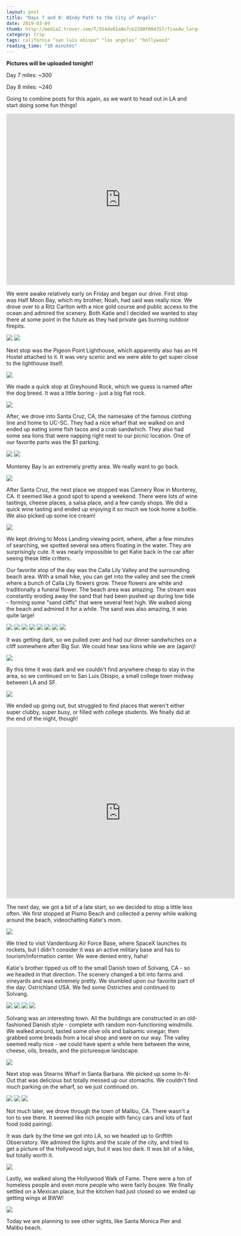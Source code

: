 ```yaml
---
layout: post
title: "Days 7 and 8: WIndy Path to the City of Angels"
date: 2019-03-09
thumb: http://media2.trover.com/T/554da01a8e7cb2280f004357/fixedw_large_4x.jpg
category: trip
tags: california "san luis obispo" "los angeles" "hollywood"
reading_time: "10 minutes"
---
```


**Pictures will be uploaded tonight!**

Day 7 miles: ~300

Day 8 miles: ~240

Going to combine posts for this again, as we want to head out in LA and start doing some fun things!

<iframe src="https://www.google.com/maps/embed?pb=!1m76!1m12!1m3!1d1641562.7175915504!2d-122.70997603902508!3d36.52571955404874!2m3!1f0!2f0!3f0!3m2!1i1024!2i768!4f13.1!4m61!3e0!4m5!1s0x80859a6d00690021%3A0x4a501367f076adff!2sSan+Francisco%2C+CA!3m2!1d37.7749295!2d-122.4194155!4m5!1s0x808f0b6387226d6b%3A0x26fdf75aa4885b1e!2sThe+Ritz-Carlton%2C+Half+Moon+Bay!3m2!1d37.4336828!2d-122.4415042!4m5!1s0x808f00377b2a587d%3A0x74e47f67caf4f516!2sPigeon+Point+Lighthouse!3m2!1d37.181744099999996!2d-122.39393109999999!4m5!1s0x808e573305a74faf%3A0xb513d961ad891133!2sGreyhound+Rock!3m2!1d37.0779701!2d-122.26769279999999!4m5!1s0x808e6a9afc81023b%3A0xf48e2c1896bb1e67!2sSanta+Cruz+Wharf!3m2!1d36.9572769!2d-122.01727729999999!4m5!1s0x808de402fdc1ff33%3A0xae79e51f17088f57!2sCannery+Row%2C+Monterey%2C+CA+93940!3m2!1d36.613851!2d-121.89844319999999!4m5!1s0x808e05e005009593%3A0xe56e756222e49de8!2sMoss+Landing+Viewing+Point!3m2!1d36.8098148!2d-121.788463!4m5!1s0x808deb82a7b7e251%3A0x72fd76841d926bbd!2sCalla+Lily+Valley%2C+Carmel-by-the-Sea%2C+CA!3m2!1d36.4218695!2d-121.9133567!4m5!1s0x808d84096a227a89%3A0x861efed813e05855!2sGrimes+Point+Scenic+Overlook!3m2!1d36.205554!2d-121.73554499999999!4m5!1s0x80ece6be7b6cc227%3A0xbc0290c2ceef0f46!2sSan+Luis+Obispo%2C+California!3m2!1d35.2827524!2d-120.6596156!5e0!3m2!1sen!2sus!4v1552236998358" width="600" height="450" frameborder="0" style="border:0" allowfullscreen></iframe>

We were awake relatively early on Friday and began our drive.
First stop was Half Moon Bay, which my brother, Noah, had
said was really nice. We drove over to a Ritz Carlton with
a nice gold course and public access to the ocean and admired
the scenery. Both Katie and I decided we wanted to stay there
at some point in the future as they had private gas burning
outdoor firepits.

![](/assets/images/day7/HalfMoonBay.jpg)
![](/assets/images/day7/Golf.jpg)

Next stop was the Pigeon Point Lighthouse, which apparently
also has an HI Hostel attached to it. It was very scenic
and we were able to get super close to the lighthouse itself.

![](/assets/images/day7/Lighthouse.jpg)

We made a quick stop at Greyhound Rock, which we guess is named
after the dog breed. It was a little boring - just a big flat
rock.

![](/assets/images/day7/Greyhound.jpg)

After, we drove into Santa Cruz, CA, the namesake of the
famous clothing line and home to UC-SC. They had a nice
wharf that we walked on and ended up eating some fish tacos
and a crab sandwhich. They also had some sea lions that were
napping right next to our picnic location. One of our favorite
parts was the $1 parking.

![](/assets/images/day7/SantaCruz.jpg)
![](/assets/images/day7/Lunch.jpg)

Monterey Bay is an extremely pretty area. We really want
to go back.

![](/assets/images/day7/Viewpoint.jpg)

After Santa Cruz, the next place we stopped was Cannery Row
in Monterey, CA. It seemed like a good spot to spend a weekend.
There were lots of wine tastings, cheese places, a salsa place,
and a few candy shops. We did a quick wine tasting and ended
up enjoying it so much we took home a bottle. We also picked
up some ice cream!

![](/assets/images/day7/Monterey.jpg)

We kept driving to Moss Landing viewing point, where, after a
few minutes of searching, we spotted several sea otters 
floating in the water. They are surprisingly cute. It was
nearly impossible to get Katie back in the car after seeing
these little critters.

Our favorite stop of the day was the Calla Lily Valley and the
surrounding beach area. With a small hike, you can get into the
valley and see the creek where a bunch of Calla Lily
flowers grow. These flowers are white and traditionally a 
funeral flower. The beach area was amazing. The stream was
constantly eroding away the sand that had been pushed up
during low tide - forming some "sand cliffs" that were several
feet high. We walked along the beach and admired it for a 
while. The sand was also amazing, it was quite large!

![](/assets/images/day7/KatieCallaLily.jpg)
![](/assets/images/day7/CallaLilyBridge.jpg)
![](/assets/images/day7/KatieWalk.jpg)
![](/assets/images/day7/NickCallaLily.jpg)
![](/assets/images/day7/Erosion.jpg)
![](/assets/images/day7/Sand.jpg)
![](/assets/images/day7/KatieBeach.jpg)
![](/assets/images/day7/MoreErosion.jpg)


It was getting dark, so we pulled over and had our dinner 
sandwhiches on a cliff somewhere after Big Sur. We could
hear sea lions while we are (again)!

![](/assets/images/day7/Picnic.jpg)

By this time it was dark and we couldn't find anywhere cheap
to stay in the area, so we continued on to San Luis Obispo,
a small college town midway between LA and SF.

![](/assets/images/day7/Gumwall.jpg)

We ended up going out, but struggled to find places that 
weren't either super clubby, super busy, or filled with
college students. We finally did at the end of the night, 
though!

<iframe src="https://www.google.com/maps/embed?pb=!1m64!1m12!1m3!1d1680498.0774858245!2d-120.6078561195487!3d34.64907561890909!2m3!1f0!2f0!3f0!3m2!1i1024!2i768!4f13.1!4m49!3e0!4m5!1s0x80ece6be7b6cc227%3A0xbc0290c2ceef0f46!2sSan+Luis+Obispo%2C+CA!3m2!1d35.2827524!2d-120.6596156!4m5!1s0x80ec587dc3f7d8cf%3A0xb9cb5298f0426fa5!2sPismo+Beach%2C+California!3m2!1d35.142753299999995!2d-120.64128269999999!4m5!1s0x80eeab3c0be889c1%3A0xa994a9ff185821c3!2sOstrichland+USA%2C+East+Highway+246%2C+Solvang%2C+CA!3m2!1d34.606235399999996!2d-120.1765655!4m5!1s0x80e954a0fc922285%3A0x2d0e281b060bc156!2sSolvang%2C+CA!3m2!1d34.5958201!2d-120.13764809999999!4m5!1s0x80e9138d1be095ab%3A0x7cbcf6b7fba965b6!2sStearns+Wharf%2C+Santa+Barbara%2C+CA!3m2!1d34.410384799999996!2d-119.68645839999999!4m5!1s0x80e81da9f908d63f%3A0x93b72d71b2ea8c5a!2sMalibu%2C+California!3m2!1d34.0259216!2d-118.7797571!4m5!1s0x80c2bf61e9d408cb%3A0x73ff07b1c2d6dadc!2sGriffith+Observatory%2C+East+Observatory+Road%2C+Los+Angeles%2C+CA!3m2!1d34.1184341!2d-118.3003935!4m5!1s0x80c2bf3b59bb205f%3A0x85775770084cf53e!2sHollywood+Walk+of+Fame%2C+Hollywood+Boulevard%2C+Los+Angeles%2C+CA!3m2!1d34.101669099999995!2d-118.3336765!5e0!3m2!1sen!2sus!4v1552237209149" width="600" height="450" frameborder="0" style="border:0" allowfullscreen></iframe>

The next day, we got a bit of a late start, so we decided
to stop a little less often. We first stopped at Pismo Beach
and collected a penny while walking around the beach, 
videochatting Katie's mom.

![](/assets/images/day7/Pismo.jpg)

We tried to visit Vandenburg Air Force Base, where SpaceX 
launches its rockets, but I didn't consider it was an active
military base and has to tourism/information center. We were
denied entry, haha!

Katie's brother tipped us off to the small Danish town of
Solvang, CA - so we headed in that direction. The
scenery changed a bit into farms and vineyards and was
extremely pretty. We stumbled upon our favorite part of the
day: Ostrichland USA. We fed some Ostriches and continued to
Solvang.

![](/assets/images/day7/Ostrichland.jpg)
![](/assets/images/day7/FeedOstrich.jpg)
![](/assets/images/day7/Wings.jpg)
![](/assets/images/day7/Ostrich.jpg)

Solvang was an interesting town. All the buildings are 
constructed in an old-fashioned Danish style - complete
with random non-functioning windmills. We walked around,
tasted some olive oils and balsamic vinegar, then grabbed
some breads from a local shop and were on our way. The valley
seemed really nice - we could have spent a while here
between the wine, cheese, oils, breads, and the picturesque 
landscape.

![](/assets/images/day7/Solvang.jpg)

Next stop was Stearns Wharf in Santa Barbara. We picked up
some In-N-Out that was delicious but totally messed up our
stomachs. We couldn't find much parking on the wharf, so we
just continued on.

![](/assets/images/day7/InNOut.jpg)
![](/assets/images/day7/Burger.jpg)
![](/assets/images/day7/Train.jpg)

Not much later, we drove through the town of Malibu, CA.
There wasn't a ton to see there. It seemed like rich people
with fancy cars and lots of fast food (odd pairing).

It was dark by the time we got into LA, so we headed up to 
Griffith Observatory. We admired the lights and the scale of
the city, and tried to get a picture of the Hollywood sign,
but it was too dark. It was bit of a hike, but totally worth 
it.

![](/assets/images/day7/Griffith.jpg)

Lastly, we walked along the Hollywood Walk of Fame.
There were a ton of homeless people and even more people who
were fairly boujee. We finally settled on a Mexican place, but
the kitchen had just closed so we ended up getting wings
at BWW!

![](/assets/images/day7/Star.jpg)

Today we are planning to see other sights, like Santa Monica 
Pier and Malibu beach.